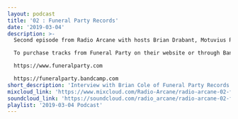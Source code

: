 ```yaml
---
layout: podcast
title: '02 : Funeral Party Records'
date: '2019-03-04'
description: >-
  Second episode from Radio Arcane with hosts Brian Drabant, Motuvius Rex, Gothic Bastard and Sorrow Vomit : Featuring interview with Brian Cole of Funeral Party Records as well as music from the Funeral Party music vault and a few unreleased tracks : Specialty segment 'Deep Cuts' with Sorrow Vomit with more Funeral Party selections : And quite a bit of awkward banter between the hosts to keep them from weeping and moaning their mortal gloom. Recorded and produced at the non-profit Art Sanctuary in Louisville, KY, Radio Arcane is a collective of Dark Music Specialists that host events, live music and dark arts entertainment.

  To purchase tracks from Funeral Party on their website or through Bandcamp:

  https://www.funeralparty.com

  https://funeralparty.bandcamp.com
short_description: 'Interview with Brian Cole of Funeral Party Records as well as music from the Funeral Party vault'
mixcloud_link: 'https://www.mixcloud.com/Radio-Arcane/radio-arcane-02-funeral-party-records/'
soundcloud_link: 'https://soundcloud.com/radio_arcane/radio-arcane-02-funeral-party-records'
playlist: '2019-03-04 Podcast'
---
```

